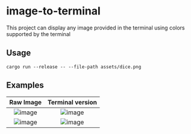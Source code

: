 # image-to-terminal
This project can display any image provided in the terminal using colors supported by the terminal

## Usage
`cargo run --release -- --file-path assets/dice.png`

## Examples
Raw Image            |  Terminal version
:-------------------------:|:-------------------------:
![image](https://github.com/Saphereye/image-to-terminal/assets/59739923/eae7ef26-e5f8-40ac-ad49-8820c974c8c9) | ![image](https://github.com/Saphereye/image-to-terminal/assets/59739923/bd8ddda2-7fcb-4182-a5f7-2561cf9c8a98)
![image](https://github.com/Saphereye/image-to-terminal/assets/59739923/e655bb8e-5c28-4ffe-92a1-1499a746df82) | ![image](https://github.com/Saphereye/image-to-terminal/assets/59739923/748d4f38-df6e-4f8b-bf49-75901dafd635)


